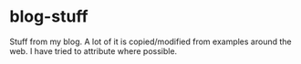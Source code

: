 # blog-stuff
Stuff from my blog. A lot of it is copied/modified from examples around the web. I have tried to attribute where possible.
